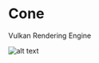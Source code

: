 # Cone
Vulkan Rendering Engine

![alt text](https://media1.giphy.com/media/I62DCFa4HV21RIdVPs/giphy.gif?cid=790b7611918c62f52c42d69139f2cd7b9d8403805ade5768&rid=giphy.gif)
